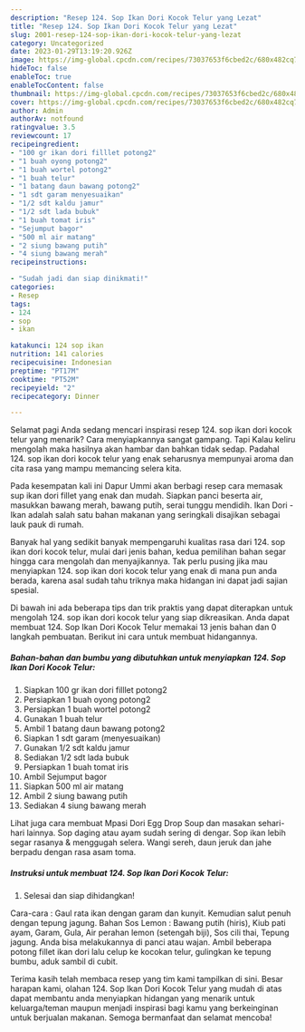```yaml
---
description: "Resep 124. Sop Ikan Dori Kocok Telur yang Lezat"
title: "Resep 124. Sop Ikan Dori Kocok Telur yang Lezat"
slug: 2001-resep-124-sop-ikan-dori-kocok-telur-yang-lezat
category: Uncategorized
date: 2023-01-29T13:19:20.926Z
image: https://img-global.cpcdn.com/recipes/73037653f6cbed2c/680x482cq70/124-sop-ikan-dori-kocok-telur-foto-resep-utama.jpg
hideToc: false
enableToc: true
enableTocContent: false
thumbnail: https://img-global.cpcdn.com/recipes/73037653f6cbed2c/680x482cq70/124-sop-ikan-dori-kocok-telur-foto-resep-utama.jpg
cover: https://img-global.cpcdn.com/recipes/73037653f6cbed2c/680x482cq70/124-sop-ikan-dori-kocok-telur-foto-resep-utama.jpg
author: Admin
authorAv: notfound
ratingvalue: 3.5
reviewcount: 17
recipeingredient:
- "100 gr ikan dori filllet potong2"
- "1 buah oyong potong2"
- "1 buah wortel potong2"
- "1 buah telur"
- "1 batang daun bawang potong2"
- "1 sdt garam menyesuaikan"
- "1/2 sdt kaldu jamur"
- "1/2 sdt lada bubuk"
- "1 buah tomat iris"
- "Sejumput bagor"
- "500 ml air matang"
- "2 siung bawang putih"
- "4 siung bawang merah"
recipeinstructions:

- "Sudah jadi dan siap dinikmati!"
categories:
- Resep
tags:
- 124
- sop
- ikan

katakunci: 124 sop ikan 
nutrition: 141 calories
recipecuisine: Indonesian
preptime: "PT17M"
cooktime: "PT52M"
recipeyield: "2"
recipecategory: Dinner

---
```



Selamat pagi Anda sedang mencari inspirasi resep 124. sop ikan dori kocok telur yang menarik? Cara menyiapkannya sangat gampang. Tapi Kalau keliru mengolah maka hasilnya akan hambar dan bahkan tidak sedap. Padahal 124. sop ikan dori kocok telur yang enak seharusnya mempunyai aroma dan cita rasa yang mampu memancing selera kita.


Pada kesempatan kali ini Dapur Ummi akan berbagi resep cara memasak sup ikan dori fillet yang enak dan mudah. Siapkan panci beserta air, masukkan bawang merah, bawang putih, serai tunggu mendidih. Ikan Dori - Ikan adalah salah satu bahan makanan yang seringkali disajikan sebagai lauk pauk di rumah.

Banyak hal yang sedikit banyak mempengaruhi kualitas rasa dari 124. sop ikan dori kocok telur, mulai dari jenis bahan, kedua pemilihan bahan segar hingga cara mengolah dan menyajikannya. Tak perlu pusing jika mau menyiapkan 124. sop ikan dori kocok telur yang enak di mana pun anda berada, karena asal sudah tahu triknya maka hidangan ini dapat jadi sajian spesial.


Di bawah ini ada beberapa tips dan trik praktis yang dapat diterapkan untuk mengolah 124. sop ikan dori kocok telur yang siap dikreasikan. Anda dapat membuat 124. Sop Ikan Dori Kocok Telur memakai 13 jenis bahan dan 0 langkah pembuatan. Berikut ini cara untuk membuat hidangannya.

<!--inarticleads1-->

##### Bahan-bahan dan bumbu yang dibutuhkan untuk menyiapkan 124. Sop Ikan Dori Kocok Telur:

1. Siapkan 100 gr ikan dori filllet potong2
1. Persiapkan 1 buah oyong potong2
1. Persiapkan 1 buah wortel potong2
1. Gunakan 1 buah telur
1. Ambil 1 batang daun bawang potong2
1. Siapkan 1 sdt garam (menyesuaikan)
1. Gunakan 1/2 sdt kaldu jamur
1. Sediakan 1/2 sdt lada bubuk
1. Persiapkan 1 buah tomat iris
1. Ambil Sejumput bagor
1. Siapkan 500 ml air matang
1. Ambil 2 siung bawang putih
1. Sediakan 4 siung bawang merah


Lihat juga cara membuat Mpasi Dori Egg Drop Soup dan masakan sehari-hari lainnya. Sop daging atau ayam sudah sering di dengar. Sop ikan lebih segar rasanya &amp; menggugah selera. Wangi sereh, daun jeruk dan jahe berpadu dengan rasa asam toma. 

<!--inarticleads2-->

##### Instruksi untuk membuat 124. Sop Ikan Dori Kocok Telur:


1. Selesai dan siap dihidangkan!

Cara-cara : Gaul rata ikan dengan garam dan kunyit. Kemudian salut penuh dengan tepung jagung. Bahan Sos Lemon : Bawang putih (hiris), Kiub pati ayam, Garam, Gula, Air perahan lemon (setengah biji), Sos cili thai, Tepung jagung. Anda bisa melakukannya di panci atau wajan. Ambil beberapa potong fillet ikan dori lalu celup ke kocokan telur, gulingkan ke tepung bumbu, aduk sambil di cubit. 

Terima kasih telah membaca resep yang tim kami tampilkan di sini. Besar harapan kami, olahan 124. Sop Ikan Dori Kocok Telur yang mudah di atas dapat membantu anda menyiapkan hidangan yang menarik untuk keluarga/teman maupun menjadi inspirasi bagi kamu yang berkeinginan untuk berjualan makanan. Semoga bermanfaat dan selamat mencoba!
